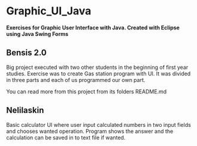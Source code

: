 # Graphic_UI_Java
**Exercises for Graphic User Interface with Java. Created with Eclipse using Java Swing Forms**

## Bensis 2.0

Big project executed with two other students in the beginning of first year studies. Exercise was to create Gas station program with UI. It was divided in three parts and each of us programmed our own part. 

You can read more from this project from its folders README.md

## Nelilaskin

Basic calculator UI where user input calculated numbers in two input fields and chooses wanted operation. Program shows the answer and the calculation can be saved in to text file if wanted.
